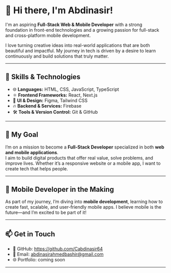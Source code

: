 # 👋 Hi there, I'm Abdinasir!

I'm an aspiring **Full-Stack Web & Mobile Developer** with a strong foundation in front-end technologies and a growing passion for full-stack and cross-platform mobile development.

I love turning creative ideas into real-world applications that are both beautiful and impactful. My journey in tech is driven by a desire to learn continuously and build solutions that truly matter.

---

## 🚀 Skills & Technologies

- 🌐 **Languages:** HTML, CSS, JavaScript, TypeScript  
- ⚛️ **Frontend Frameworks:** React, Next.js  
- 🎨 **UI & Design:** Figma, Tailwind CSS  
- 🔥 **Backend & Services:** Firebase  
- 🛠 **Tools & Version Control:** Git & GitHub  

---

## 🎯 My Goal

I’m on a mission to become a **Full-Stack Developer** specialized in both **web and mobile applications**.  
I aim to build digital products that offer real value, solve problems, and improve lives. Whether it’s a responsive website or a mobile app, I want to create tech that helps people.

---

## 📱 Mobile Developer in the Making

As part of my journey, I’m diving into **mobile development**, learning how to create fast, scalable, and user-friendly mobile apps. I believe mobile is the future—and I’m excited to be part of it!

---

## 📫 Get in Touch

- 💼 GitHub: https://github.com/Cabdinasir64 
- 📧 Email: abdinasirahmedbashir@gmail.com
- 🌐 Portfolio: coming soon  

---



